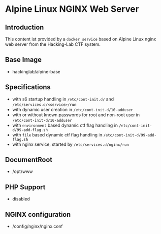 # Alpine Linux NGINX Web Server
## Introduction
This content ist provided by a `docker service` based on Alpine Linux nginx web server from the Hacking-Lab CTF system. 

## Base Image
* hackinglab/alpine-base

## Specifications
* with s6 startup handling in `/etc/cont-init.d/` and `/etc/services.d/<service>/run`
* with dynamic user creation  in `/etc/cont-init-d/10-adduser`
* with or without known passwords for root and non-root user in `/etc/cont-init-d/10-adduser`
* with `environment` based dynamic ctf flag handling in `/etc/cont-init-d/99-add-flag.sh`
* with `file` based dynamic ctf flag handling in `/etc/cont-init-d/99-add-flag.sh`
* with nginx service, started by `/etc/services.d/nginx/run`

## DocumentRoot
* /opt/www

## PHP Support
* disabled

## NGINX configuration
* /config/nginx/nginx.conf





